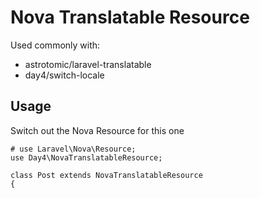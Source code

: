 # Nova Translatable Resource

Used commonly with:

 - astrotomic/laravel-translatable
 - day4/switch-locale


## Usage

Switch out the Nova Resource for this one

```
# use Laravel\Nova\Resource;
use Day4\NovaTranslatableResource;

class Post extends NovaTranslatableResource
{
```
